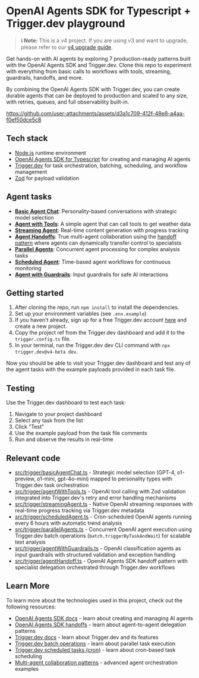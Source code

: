 # OpenAI Agents SDK for Typescript + Trigger.dev playground

> **ℹ️ Note:** This is a v4 project. If you are using v3 and want to upgrade, please refer to our [v4 upgrade guide](https://trigger.dev/docs/migrating-from-v3).

Get hands-on with AI agents by exploring 7 production-ready patterns built with the OpenAI Agents SDK and Trigger.dev. Clone this repo to experiment with everything from basic calls to workflows with tools, streaming, guardrails, handoffs, and more.

By combining the OpenAI Agents SDK with Trigger.dev, you can create durable agents that can be deployed to production and scaled to any size, with retries, queues, and full observability built-in.

https://github.com/user-attachments/assets/d3a1c709-412f-48e8-a4aa-f0ef50dce5c8

## Tech stack

- [Node.js](https://nodejs.org) runtime environment
- [OpenAI Agents SDK for Typescript](https://openai.github.io/openai-agents-js/) for creating and managing AI agents
- [Trigger.dev](https://trigger.dev) for task orchestration, batching, scheduling, and workflow management
- [Zod](https://zod.dev) for payload validation

## Agent tasks

- **[Basic Agent Chat](src/trigger/basicAgentChat.ts)**: Personality-based conversations with strategic model selection
- **[Agent with Tools](src/trigger/agentWithTools.ts)**: A simple agent that can call tools to get weather data
- **[Streaming Agent](src/trigger/streamingAgent.ts)**: Real-time content generation with progress tracking
- **[Agent Handoffs](src/trigger/agentHandoff.ts)**: True multi-agent collaboration using the [handoff pattern](https://openai.github.io/openai-agents-js/guides/handoffs/) where agents can dynamically transfer control to specialists
- **[Parallel Agents](src/trigger/parallelAgents.ts)**: Concurrent agent processing for complex analysis tasks
- **[Scheduled Agent](src/trigger/scheduledAgent.ts)**: Time-based agent workflows for continuous monitoring
- **[Agent with Guardrails](src/trigger/agentWithGuardrails.ts)**: Input guardrails for safe AI interactions

## Getting started

1. After cloning the repo, run `npm install` to install the dependencies.
2. Set up your environment variables (see `.env.example`)
3. If you haven't already, sign up for a free Trigger.dev account [here](https://cloud.trigger.dev/login) and create a new project.
4. Copy the project ref from the Trigger.dev dashboard and add it to the `trigger.config.ts` file.
5. In your terminal, run the Trigger.dev dev CLI command with `npx trigger.dev@v4-beta dev`.

Now you should be able to visit your Trigger.dev dashboard and test any of the agent tasks with the example payloads provided in each task file.

## Testing

Use the Trigger.dev dashboard to test each task:

1. Navigate to your project dashboard
2. Select any task from the list
3. Click "Test"
4. Use the example payload from the task file comments
5. Run and observe the results in real-time

## Relevant code

- [src/trigger/basicAgentChat.ts](src/trigger/basicAgentChat.ts) - Strategic model selection (GPT-4, o1-preview, o1-mini, gpt-4o-mini) mapped to personality types with Trigger.dev task orchestration
- [src/trigger/agentWithTools.ts](src/trigger/agentWithTools.ts) - OpenAI tool calling with Zod validation integrated into Trigger.dev's retry and error handling mechanisms
- [src/trigger/streamingAgent.ts](src/trigger/streamingAgent.ts) - Native OpenAI streaming responses with real-time progress tracking via Trigger.dev metadata
- [src/trigger/scheduledAgent.ts](src/trigger/scheduledAgent.ts) - Cron-scheduled OpenAI agents running every 6 hours with automatic trend analysis
- [src/trigger/parallelAgents.ts](src/trigger/parallelAgents.ts) - Concurrent OpenAI agent execution using Trigger.dev batch operations (`batch.triggerByTaskAndWait`) for scalable text analysis
- [src/trigger/agentWithGuardrails.ts](src/trigger/agentWithGuardrails.ts) - OpenAI classification agents as input guardrails with structured validation and exception handling
- [src/trigger/agentHandoff.ts](src/trigger/agentHandoff.ts) - OpenAI Agents SDK handoff pattern with specialist delegation orchestrated through Trigger.dev workflows

## Learn More

To learn more about the technologies used in this project, check out the following resources:

- [OpenAI Agents SDK docs](https://openai.github.io/openai-agents-js/) - learn about creating and managing AI agents
- [OpenAI Agents SDK handoffs](https://openai.github.io/openai-agents-js/guides/handoffs/) - learn about agent-to-agent delegation patterns
- [Trigger.dev docs](https://trigger.dev/docs) - learn about Trigger.dev and its features
- [Trigger.dev batch operations](https://trigger.dev/docs/triggering#batch-trigger) - learn about parallel task execution
- [Trigger.dev scheduled tasks (cron)](https://trigger.dev/docs/tasks/scheduled#scheduled-tasks-cron) - learn about cron-based task scheduling
- [Multi-agent collaboration patterns](https://cookbook.openai.com/examples/agents_sdk/multi-agent-portfolio-collaboration/multi_agent_portfolio_collaboration) - advanced agent orchestration examples
